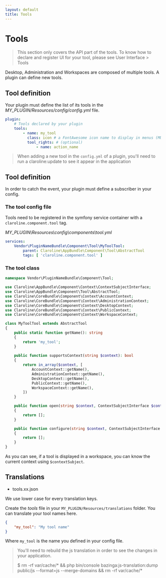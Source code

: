 ```yaml
---
layout: default
title: Tools
---
```


# Tools

> This section only covers the API part of the tools.
> To know how to declare and register UI for your tool, please see User Interface > Tools


Desktop, Administration and Workspaces are composed of multiple tools.
A plugin can define new tools.


## Tool definition

Your plugin must define the list of its tools in the *MY_PLUGIN/Resources/config/config.yml* file.

```yml
plugin:
    # Tools declared by your plugin
    tools:
        - name: my_tool
          class: icon # a FontAwesome icon name to display in menus (MUST NOT contain the fa- prefix)
          tool_rights: # (optional)
              - name: action_name
```

> When adding a new tool in the `config.yml` of a plugin, you'll need to run a claroline:update
> to see it appear in the application

## Tool definition

In order to catch the event, your plugin must define a subscriber in your config.

### The tool config file

Tools need to be registered in the symfony service container with a `claroline.component.tool` tag.

*MY_PLUGIN\Resources\config\components\tool.yml*

```yml
services:
    Vendor\PluginNameBundle\Component\Tool\MyToolTool:
        parent: Claroline\AppBundle\Component\Tool\AbstractTool
        tags: [ 'claroline.component.tool' ]
```

### The tool class

```php
namespace Vendor\PluginNameBundle\Component\Tool;

use Claroline\AppBundle\Component\Context\ContextSubjectInterface;
use Claroline\AppBundle\Component\Tool\AbstractTool;
use Claroline\CoreBundle\Component\Context\AccountContext;
use Claroline\CoreBundle\Component\Context\AdministrationContext;
use Claroline\CoreBundle\Component\Context\DesktopContext;
use Claroline\CoreBundle\Component\Context\PublicContext;
use Claroline\CoreBundle\Component\Context\WorkspaceContext;

class MyToolTool extends AbstractTool
{
    public static function getName(): string
    {
        return 'my_tool';
    }
    
    public function supportsContext(string $context): bool
    {
        return in_array($context, [
            AccountContext::getName(),
            AdministrationContext::getName(),
            DesktopContext::getName(),
            PublicContext::getName(),
            WorkspaceContext::getName(),
        ])
    }

    public function open(string $context, ContextSubjectInterface $contextSubject = null): ?array
    {
        return [];
    }

    public function configure(string $context, ContextSubjectInterface $contextSubject = null, array $configData = []): ?array
    {
        return [];
    }
}
```

As you can see, if a tool is displayed in a workspace, you can know the current context
using `$contextSubject`.

## Translations

* tools.xx.json

We use lower case for every translation keys.

Create the *tools* file in your `MY_PLUGIN/Resources/translations` folder.
You can translate your tool names here.

```json
{
    "my_tool": "My tool name"
}
```

Where `my_tool` is the name you defined in your config file.

> You'll need to rebuild the js translation in order to see the changes in your application.
> 
> $ rm -rf var/cache/* && php bin/console bazinga:js-translation:dump public/js --format=js --merge-domains && rm -rf var/cache/*

